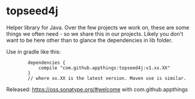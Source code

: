 # topseed4j
Helper library for Java. Over the few projects we work on, these are some things we often need - so we share this in our projects.
Likely you don't want to be here other than to glance the dependencies in lib folder.

Use in gradle like this:

			dependencies {
				compile "com.github.appthings:topseed4j:v1.xx.XX"
			}
			// where xx.XX is the latest version. Maven use is similar.

Released: https://oss.sonatype.org/#welcome with com.github.appthings



